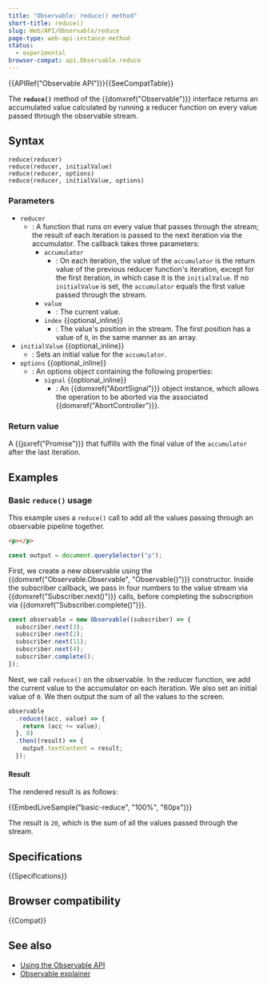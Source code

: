 ```yaml
---
title: "Observable: reduce() method"
short-title: reduce()
slug: Web/API/Observable/reduce
page-type: web-api-instance-method
status:
  - experimental
browser-compat: api.Observable.reduce
---
```


{{APIRef("Observable API")}}{{SeeCompatTable}}

The **`reduce()`** method of the {{domxref("Observable")}} interface returns an accumulated value calculated by running a reducer function on every value passed through the observable stream.

## Syntax

```js-nolint
reduce(reducer)
reduce(reducer, initialValue)
reduce(reducer, options)
reduce(reducer, initialValue, options)
```

### Parameters

- `reducer`
  - : A function that runs on every value that passes through the stream; the result of each iteration is passed to the next iteration via the accumulator. The callback takes three parameters:
    - `accumulator`
      - : On each iteration, the value of the `accumulator` is the return value of the previous reducer function's iteration, except for the first iteration, in which case it is the `initialValue`. If no `initialValue` is set, the `accumulator` equals the first value passed through the stream.
    - `value`
      - : The current value.
    - `index` {{optional_inline}}
      - : The value's position in the stream. The first position has a value of `0`, in the same manner as an array.
- `initialValue` {{optional_inline}}
  - : Sets an initial value for the `accumulator`.
- `options` {{optional_inline}}
  - : An options object containing the following properties:
    - `signal` {{optional_inline}}
      - : An {{domxref("AbortSignal")}} object instance, which allows the operation to be aborted via the associated {{domxref("AbortController")}}.

### Return value

A {{jsxref("Promise")}} that fulfills with the final value of the `accumulator` after the last iteration.

## Examples

### Basic `reduce()` usage

This example uses a `reduce()` call to add all the values passing through an observable pipeline together.

```html hidden live-sample___basic-reduce
<p></p>
```

```js hidden live-sample___basic-reduce
const output = document.querySelector("p");
```

First, we create a new observable using the {{domxref("Observable.Observable", "Observable()")}} constructor. Inside the subscriber callback, we pass in four numbers to the value stream via {{domxref("Subscriber.next()")}} calls, before completing the subscription via {{domxref("Subscriber.complete()")}}.

```js live-sample___basic-reduce
const observable = new Observable((subscriber) => {
  subscriber.next(3);
  subscriber.next(2);
  subscriber.next(11);
  subscriber.next(4);
  subscriber.complete();
});
```

Next, we call `reduce()` on the observable. In the reducer function, we add the current value to the accumulator on each iteration. We also set an initial value of `0`. We then output the sum of all the values to the screen.

```js live-sample___basic-reduce
observable
  .reduce((acc, value) => {
    return (acc += value);
  }, 0)
  .then((result) => {
    output.textContent = result;
  });
```

#### Result

The rendered result is as follows:

{{EmbedLiveSample("basic-reduce", "100%", "60px")}}

The result is `20`, which is the sum of all the values passed through the stream.

## Specifications

{{Specifications}}

## Browser compatibility

{{Compat}}

## See also

- [Using the Observable API](/en-US/docs/Web/API/Observable_API/Using)
- [Observable explainer](https://github.com/WICG/observable/blob/master/README.md)
